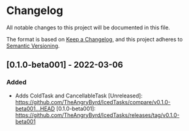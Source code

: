 # Changelog

All notable changes to this project will be documented in this file.

The format is based on [Keep a Changelog](https://keepachangelog.com/en/1.0.0/),
and this project adheres to [Semantic Versioning](https://semver.org/spec/v2.0.0.html).

## [0.1.0-beta001] - 2022-03-06

### Added
- Adds ColdTask and CancellableTask
[Unreleased]: https://github.com/TheAngryByrd/IcedTasks/compare/v0.1.0-beta001...HEAD
[0.1.0-beta001]: https://github.com/TheAngryByrd/IcedTasks/releases/tag/v0.1.0-beta001

